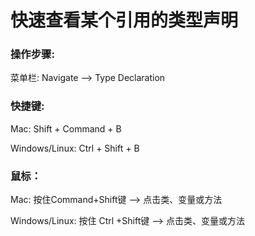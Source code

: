 # 快速查看某个引用的类型声明

### 操作步骤:

菜单栏: Navigate —&gt; Type Declaration

### 快捷键:

Mac: Shift + Command + B

Windows\/Linux: Ctrl + Shift + B

### 鼠标：

Mac: 按住Command+Shift键 —&gt; 点击类、变量或方法

Windows\/Linux: 按住 Ctrl +Shift键 —&gt; 点击类、变量或方法 

